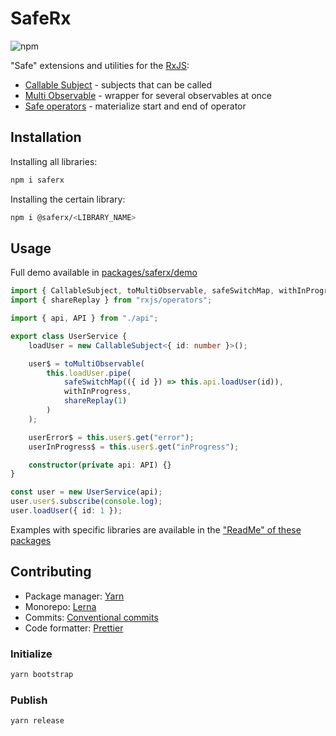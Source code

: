 # SafeRx

![npm](https://img.shields.io/npm/v/saferx)

"Safe" extensions and utilities for the [RxJS](https://github.com/ReactiveX/rxjs):

-   [Callable Subject](https://github.com/KrickRay/saferx/tree/main/packages/callable-subject) - subjects that can be called
-   [Multi Observable](https://github.com/KrickRay/saferx/tree/main/packages/multi-observable) - wrapper for several observables at once
-   [Safe operators](https://github.com/KrickRay/saferx/tree/main/packages/safe) - materialize start and end of operator

## Installation

Installing all libraries:

```sh
npm i saferx
```

Installing the certain library:

```sh
npm i @saferx/<LIBRARY_NAME>
```

## Usage

Full demo available in [packages/saferx/demo](https://github.com/KrickRay/saferx/tree/main/packages/saferx/demo)

```ts
import { CallableSubject, toMultiObservable, safeSwitchMap, withInProgress } from "saferx";
import { shareReplay } from "rxjs/operators";

import { api, API } from "./api";

export class UserService {
    loadUser = new CallableSubject<{ id: number }>();

    user$ = toMultiObservable(
        this.loadUser.pipe(
            safeSwitchMap(({ id }) => this.api.loadUser(id)),
            withInProgress,
            shareReplay(1)
        )
    );

    userError$ = this.user$.get("error");
    userInProgress$ = this.user$.get("inProgress");

    constructor(private api: API) {}
}

const user = new UserService(api);
user.user$.subscribe(console.log);
user.loadUser({ id: 1 });
```

Examples with specific libraries are available in the ["ReadMe" of these packages](https://github.com/KrickRay/saferx/tree/main/packages)

## Contributing

-   Package manager: [Yarn](https://yarnpkg.com/)
-   Monorepo: [Lerna](https://github.com/lerna/lerna)
-   Commits: [Conventional commits](https://www.conventionalcommits.org/en/v1.0.0/#summary)
-   Code formatter: [Prettier](https://prettier.io/)

### Initialize

```sh
yarn bootstrap
```

### Publish

```sh
yarn release
```
